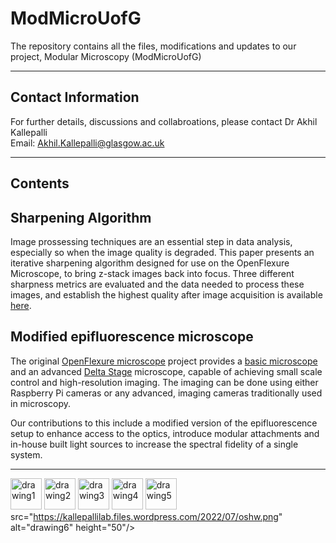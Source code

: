 # ModMicroUofG
The repository contains all the files, modifications and updates to our project, Modular Microscopy (ModMicroUofG)

---

## **Contact Information**

For further details, discussions and collabroations, please contact Dr Akhil Kallepalli\
Email: Akhil.Kallepalli@glasgow.ac.uk

---

## **Contents**

## **Sharpening Algorithm** 
Image prossessing techniques are an essential step in data analysis, especially so when the image quality is degraded. This paper presents an iterative sharpening algorithm designed for use on the OpenFlexure Microscope, to bring z-stack images back into focus. Three different sharpness metrics are evaluated and the data needed to process these images, and establish the highest quality after image acquisition is available [here](https://github.com/AkhilKallepalli/ModMicroUofG/tree/main/Sharpening%20algorithm). 

## **Modified epifluorescence microscope** 
The original [OpenFlexure microscope](https://openflexure.org/) project provides a [basic microscope](https://openflexure.org/projects/microscope/) and an advanced [Delta Stage](https://openflexure.org/projects/deltastage/) microscope, capable of achieving small scale control and high-resolution imaging. The imaging can be done using either Raspberry Pi cameras or any advanced, imaging cameras traditionally used in microscopy. 

Our contributions to this include a modified version of the epifluorescence setup to enhance access to the optics, introduce modular attachments and in-house built light sources to increase the spectral fidelity of a single system. 

---


<img src="https://kallepallilab.files.wordpress.com/2021/11/photonics-logo-trans-tagline.png" alt="drawing1" height="50"/> <img src="https://kallepallilab.files.wordpress.com/2021/11/university-of-glasgow.png" alt="drawing2" height="50"/> <img src="https://kallepallilab.files.wordpress.com/2021/11/50648064147_f136084fee_o.jpeg" alt="drawing3" height="50"/> <img src="https://kallepallilab.files.wordpress.com/2021/11/iddacyxk.jpeg" alt="drawing4" height="50"/> <img src="https://kallepallilab.files.wordpress.com/2021/11/sitelogo_788779_en.jpeg" alt="drawing5" height="50"/>
src="https://kallepallilab.files.wordpress.com/2022/07/oshw.png" alt="drawing6" height="50"/>
